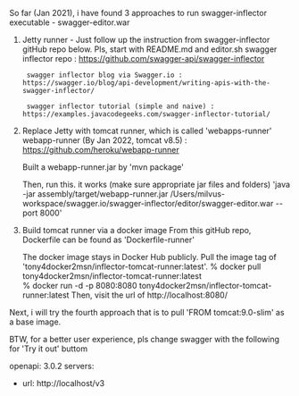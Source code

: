 So far (Jan 2021), i have found 3 approaches to run swagger-inflector executable - swagger-editor.war

1. Jetty runner - Just follow up the instruction from swagger-inflector gitHub repo below. Pls, start with README.md and editor.sh
        swagger inflector repo : https://github.com/swagger-api/swagger-inflector
        
        swagger inflector blog via Swagger.io : https://swagger.io/blog/api-development/writing-apis-with-the-swagger-inflector/

        swagger inflector tutorial (simple and naive) : https://examples.javacodegeeks.com/swagger-inflector-tutorial/

2. Replace Jetty with tomcat runner, which is called 'webapps-runner' 
    webapp-runner (By Jan 2022, tomcat v8.5) : https://github.com/heroku/webapp-runner

    Built a webapp-runner.jar by 'mvn package'
    
    Then, run this. it works (make sure appropriate jar files and folders)
    'java -jar assembly/target/webapp-runner.jar /Users/milvus-workspace/swagger.io/swagger-inflector/editor/swagger-editor.war  --port 8000'

3. Build tomcat runner via a docker image
    From this gitHub repo, Dockerfile can be found as 'Dockerfile-runner'

    The docker image stays in Docker Hub publicly. Pull the image tag of 'tony4docker2msn/inflector-tomcat-runner:latest'. 
    % docker pull tony4docker2msn/inflector-tomcat-runner:latest   
    % docker run -d -p 8080:8080 tony4docker2msn/inflector-tomcat-runner:latest
    Then, visit the url of http://localhost:8080/

Next, i will try the fourth approach that is to pull 'FROM tomcat:9.0-slim' as a base image. 

BTW, for a better user experience, pls change swagger with the following for 'Try it out' buttom

openapi: 3.0.2
servers:
  - url: http://localhost/v3





